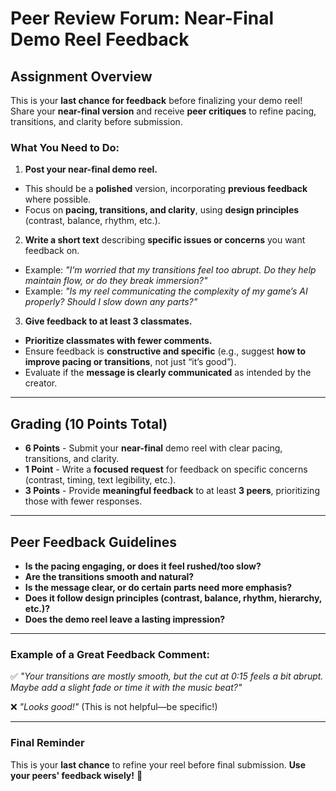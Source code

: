 # **Peer Review Forum: Near-Final Demo Reel Feedback**

## **Assignment Overview**

This is your **last chance for feedback** before finalizing your demo reel! Share your **near-final version** and
receive **peer critiques** to refine pacing, transitions, and clarity before submission.

### **What You Need to Do:**

1. **Post your near-final demo reel.**
  - This should be a **polished** version, incorporating **previous feedback** where possible.
  - Focus on **pacing, transitions, and clarity**, using **design principles** (contrast, balance, rhythm, etc.).

2. **Write a short text** describing **specific issues or concerns** you want feedback on.
  - Example: *"I’m worried that my transitions feel too abrupt. Do they help maintain flow, or do they break
    immersion?"*
  - Example: *"Is my reel communicating the complexity of my game’s AI properly? Should I slow down any parts?"*

3. **Give feedback to at least 3 classmates.**
  - **Prioritize classmates with fewer comments.**
  - Ensure feedback is **constructive and specific** (e.g., suggest **how to improve pacing or transitions**, not just
    “it’s good”).
  - Evaluate if the **message is clearly communicated** as intended by the creator.

---

## **Grading (10 Points Total)**

- **6 Points** - Submit your **near-final** demo reel with clear pacing, transitions, and clarity.
- **1 Point** - Write a **focused request** for feedback on specific concerns (contrast, timing, text legibility, etc.).
- **3 Points** - Provide **meaningful feedback** to at least **3 peers**, prioritizing those with fewer responses.

---

## **Peer Feedback Guidelines**

- **Is the pacing engaging, or does it feel rushed/too slow?**
- **Are the transitions smooth and natural?**
- **Is the message clear, or do certain parts need more emphasis?**
- **Does it follow design principles (contrast, balance, rhythm, hierarchy, etc.)?**
- **Does the demo reel leave a lasting impression?**

---

### **Example of a Great Feedback Comment:**

✅ *"Your transitions are mostly smooth, but the cut at 0:15 feels a bit abrupt. Maybe add a slight fade or time it with
the music beat?"*

❌ *"Looks good!"* (This is not helpful—be specific!)

---

### **Final Reminder**

This is your **last chance** to refine your reel before final submission. **Use your peers' feedback wisely!** 🚀  
